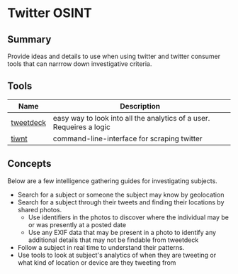 # Twitter OSINT

## Summary

Provide ideas and details to use when using twitter and twitter consumer tools that can narrrow down investigative criteria.

## Tools

| Name | Description |
|------|-------------|
| [tweetdeck](https://tweetdeck.com/) | easy way to look into all the analytics of a user. Requeires a logic |
| [tiwnt](https://github.com/twintproject/twint) | command-line-interface for scraping twitter |

## Concepts

Below are a few intelligence gathering guides for investigating subjects.

- Search for a subject or someone the subject may know by geolocation
- Search for a subject through their tweets and finding their locations by shared photos. 
  - Use identifiers in the photos to discover where the individual may be or was presently at a posted date
  - Use any EXIF data that may be present in a photo to identify any additional details that may not be findable from tweetdeck
- Follow a subject in real time to understand their patterns. 
- Use tools to look at subject's analytics of when they are tweeting or what kind of location or device are they tweeting from 
